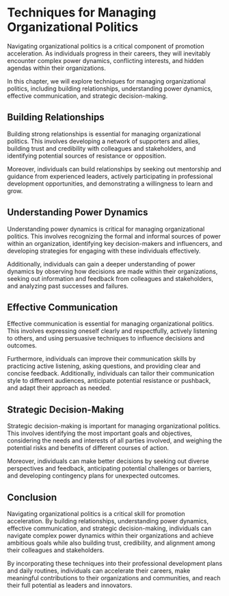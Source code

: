 Techniques for Managing Organizational Politics
==============================================================================================

Navigating organizational politics is a critical component of promotion acceleration. As individuals progress in their careers, they will inevitably encounter complex power dynamics, conflicting interests, and hidden agendas within their organizations.

In this chapter, we will explore techniques for managing organizational politics, including building relationships, understanding power dynamics, effective communication, and strategic decision-making.

Building Relationships
----------------------

Building strong relationships is essential for managing organizational politics. This involves developing a network of supporters and allies, building trust and credibility with colleagues and stakeholders, and identifying potential sources of resistance or opposition.

Moreover, individuals can build relationships by seeking out mentorship and guidance from experienced leaders, actively participating in professional development opportunities, and demonstrating a willingness to learn and grow.

Understanding Power Dynamics
----------------------------

Understanding power dynamics is critical for managing organizational politics. This involves recognizing the formal and informal sources of power within an organization, identifying key decision-makers and influencers, and developing strategies for engaging with these individuals effectively.

Additionally, individuals can gain a deeper understanding of power dynamics by observing how decisions are made within their organizations, seeking out information and feedback from colleagues and stakeholders, and analyzing past successes and failures.

Effective Communication
-----------------------

Effective communication is essential for managing organizational politics. This involves expressing oneself clearly and respectfully, actively listening to others, and using persuasive techniques to influence decisions and outcomes.

Furthermore, individuals can improve their communication skills by practicing active listening, asking questions, and providing clear and concise feedback. Additionally, individuals can tailor their communication style to different audiences, anticipate potential resistance or pushback, and adapt their approach as needed.

Strategic Decision-Making
-------------------------

Strategic decision-making is important for managing organizational politics. This involves identifying the most important goals and objectives, considering the needs and interests of all parties involved, and weighing the potential risks and benefits of different courses of action.

Moreover, individuals can make better decisions by seeking out diverse perspectives and feedback, anticipating potential challenges or barriers, and developing contingency plans for unexpected outcomes.

Conclusion
----------

Navigating organizational politics is a critical skill for promotion acceleration. By building relationships, understanding power dynamics, effective communication, and strategic decision-making, individuals can navigate complex power dynamics within their organizations and achieve ambitious goals while also building trust, credibility, and alignment among their colleagues and stakeholders.

By incorporating these techniques into their professional development plans and daily routines, individuals can accelerate their careers, make meaningful contributions to their organizations and communities, and reach their full potential as leaders and innovators.
